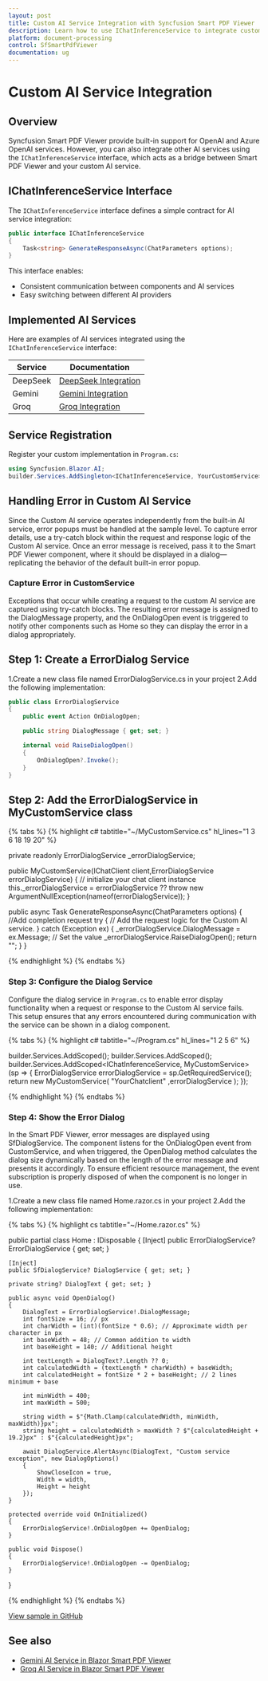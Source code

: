 ```yaml
---
layout: post
title: Custom AI Service Integration with Syncfusion Smart PDF Viewer
description: Learn how to use IChatInferenceService to integrate custom AI services with Syncfusion Smart PDF Viewer
platform: document-processing
control: SfSmartPdfViewer
documentation: ug
---
```


# Custom AI Service Integration

## Overview

Syncfusion Smart PDF Viewer provide built-in support for OpenAI and Azure OpenAI services. However, you can also integrate other AI services using the `IChatInferenceService` interface, which acts as a bridge between Smart PDF Viewer and your custom AI service.


## IChatInferenceService Interface

The `IChatInferenceService` interface defines a simple contract for AI service integration:

```csharp
public interface IChatInferenceService
{
    Task<string> GenerateResponseAsync(ChatParameters options);
}
```

This interface enables:
- Consistent communication between components and AI services
- Easy switching between different AI providers


## Implemented AI Services

Here are examples of AI services integrated using the `IChatInferenceService` interface:

| Service | Documentation |
|---------|---------------|
| DeepSeek | [DeepSeek Integration](deepseek-service) |
| Gemini | [Gemini Integration](gemini-service) |
| Groq | [Groq Integration](groq-service) |


## Service Registration

Register your custom implementation in `Program.cs`:

```csharp
using Syncfusion.Blazor.AI;
builder.Services.AddSingleton<IChatInferenceService, YourCustomService>();
```

## Handling Error in Custom AI Service

Since the Custom AI service operates independently from the built-in AI service, error popups must be handled at the sample level. To capture error details, use a try-catch block within the request and response logic of the Custom AI service. Once an error message is received, pass it to the Smart PDF Viewer component, where it should be displayed in a dialog—replicating the behavior of the default built-in error popup.

### Capture Error in CustomService

Exceptions that occur while creating a request to the custom AI service are captured using try-catch blocks. The resulting error message is assigned to the DialogMessage property, and the OnDialogOpen event is triggered to notify other components such as Home so they can display the error in a dialog appropriately.

## Step 1: Create a ErrorDialog Service

1.Create a new class file named ErrorDialogService.cs in your project
2.Add the following implementation:

```cs
public class ErrorDialogService 
{
    public event Action OnDialogOpen;

    public string DialogMessage { get; set; }

    internal void RaiseDialogOpen()
    {
        OnDialogOpen?.Invoke();
    }
}
```
## Step 2: Add the ErrorDialogService in MyCustomService class

{% tabs %}
{% highlight c# tabtitle="~/MyCustomService.cs" hl_lines="1 3 6 18 19 20" %}

 private readonly ErrorDialogService _errorDialogService;

 public MyCustomService(IChatClient client,ErrorDialogService errorDialogService)
 {
    // initialize your chat client instance
    this._errorDialogService = errorDialogService ?? throw new ArgumentNullException(nameof(errorDialogService));
 }

 public async Task<string> GenerateResponseAsync(ChatParameters options)
    {
        //Add completion request
        try
        {
            // Add the request logic for the Custom AI service.
        }
        catch (Exception ex)
        {
            _errorDialogService.DialogMessage = ex.Message; // Set the value
            _errorDialogService.RaiseDialogOpen();
            return "";
        }
    }

{% endhighlight %}
{% endtabs %}


### Step 3: Configure the Dialog Service

Configure the dialog service in `Program.cs` to enable error display functionality when a request or response to the Custom AI service fails. This setup ensures that any errors encountered during communication with the service can be shown in a dialog component.

{% tabs %}
{% highlight c# tabtitle="~/Program.cs" hl_lines="1 2 5 6" %}

builder.Services.AddScoped<ErrorDialogService>();
builder.Services.AddScoped<SfDialogService>();
builder.Services.AddScoped<IChatInferenceService, MyCustomService>(sp =>
{
    ErrorDialogService errorDialogService = sp.GetRequiredService<ErrorDialogService>();
    return new MyCustomService( "YourChatclient" ,errorDialogService );
});

{% endhighlight %}
{% endtabs %}

### Step 4: Show the Error Dialog

In the Smart PDF Viewer, error messages are displayed using SfDialogService. The component listens for the OnDialogOpen event from CustomService, and when triggered, the OpenDialog method calculates the dialog size dynamically based on the length of the error message and presents it accordingly. To ensure efficient resource management, the event subscription is properly disposed of when the component is no longer in use.

1.Create a new class file named Home.razor.cs in your project
2.Add the following implementation:

{% tabs %}
{% highlight cs tabtitle="~/Home.razor.cs" %}

public partial class Home : IDisposable
{
    [Inject]
    public ErrorDialogService? ErrorDialogService { get; set; }

    [Inject]
    public SfDialogService? DialogService { get; set; }

    private string? DialogText { get; set; }

    public async void OpenDialog()
    {
        DialogText = ErrorDialogService!.DialogMessage;
        int fontSize = 16; // px
        int charWidth = (int)(fontSize * 0.6); // Approximate width per character in px
        int baseWidth = 48; // Common addition to width
        int baseHeight = 140; // Additional height

        int textLength = DialogText?.Length ?? 0;
        int calculatedWidth = (textLength * charWidth) + baseWidth;
        int calculatedHeight = fontSize * 2 + baseHeight; // 2 lines minimum + base

        int minWidth = 400;
        int maxWidth = 500;

        string width = $"{Math.Clamp(calculatedWidth, minWidth, maxWidth)}px";
        string height = calculatedWidth > maxWidth ? $"{calculatedHeight + 19.2}px" : $"{calculatedHeight}px";

        await DialogService.AlertAsync(DialogText, "Custom service exception", new DialogOptions()
        {
            ShowCloseIcon = true,
            Width = width,
            Height = height
        });
    }

    protected override void OnInitialized()
    {
        ErrorDialogService!.OnDialogOpen += OpenDialog;
    }

    public void Dispose()
    {
        ErrorDialogService!.OnDialogOpen -= OpenDialog;
    }
}

{% endhighlight %}
{% endtabs %}

[View sample in GitHub](https://github.com/SyncfusionExamples/blazor-smart-pdf-viewer-examples/tree/master/Custom%20Services/GeminiService)

## See also

* [Gemini AI Service in Blazor Smart PDF Viewer](./gemini-service)
* [Groq AI Service in Blazor Smart PDF Viewer](./groq-service)